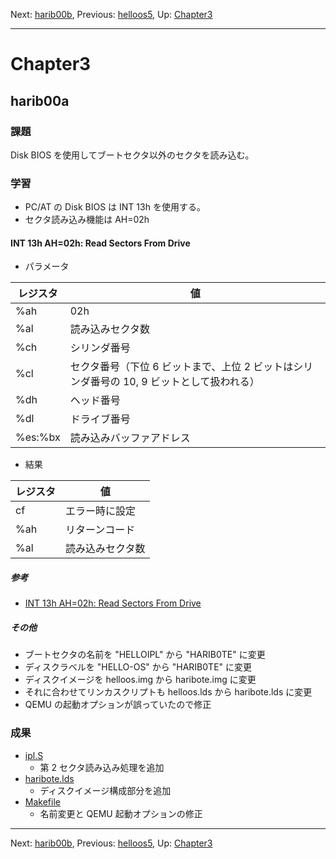 Next: [harib00b](harib00b.md), Previous: [helloos5](helloos5.md), Up: [Chapter3](chapter3.md)

----

# Chapter3

## harib00a

### 課題

Disk BIOS を使用してブートセクタ以外のセクタを読み込む。

### 学習

- PC/AT の Disk BIOS は INT 13h を使用する。
- セクタ読み込み機能は AH=02h

#### INT 13h AH=02h: Read Sectors From Drive

- パラメータ

レジスタ | 値
---- | ----
%ah | 02h
%al | 読み込みセクタ数
%ch | シリンダ番号
%cl | セクタ番号（下位 6 ビットまで、上位 2 ビットはシリンダ番号の 10, 9 ビットとして扱われる）
%dh | ヘッド番号
%dl | ドライブ番号
%es:%bx  | 読み込みバッファアドレス

- 結果

レジスタ | 値
---- | ----
cf | エラー時に設定
%ah | リターンコード
%al | 読み込みセクタ数

##### 参考

- [INT 13h AH=02h: Read Sectors From Drive](https://en.wikipedia.org/wiki/INT_13H#INT_13h_AH.3D02h:_Read_Sectors_From_Drive)

##### その他

- ブートセクタの名前を "HELLOIPL" から "HARIB0TE" に変更
- ディスクラベルを "HELLO-OS" から "HARIB0TE" に変更
- ディスクイメージを helloos.img から haribote.img に変更
- それに合わせてリンカスクリプトも helloos.lds から haribote.lds に変更
- QEMU の起動オプションが誤っていたので修正

### 成果

- [ipl.S](/ipl.S)
    - 第 2 セクタ読み込み処理を追加
- [haribote.lds](/haribote.lds)
    - ディスクイメージ構成部分を追加
- [Makefile](/Makefile)
    - 名前変更と QEMU 起動オプションの修正

----

Next: [harib00b](harib00b.md), Previous: [helloos5](helloos5.md), Up: [Chapter3](chapter3.md)
